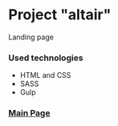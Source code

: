 # Project "altair"
Landing page

### Used technologies ###
* HTML and CSS
* SASS
* Gulp


### [Main Page](http://arslangapizov.github.io/altair/index.html) ###
